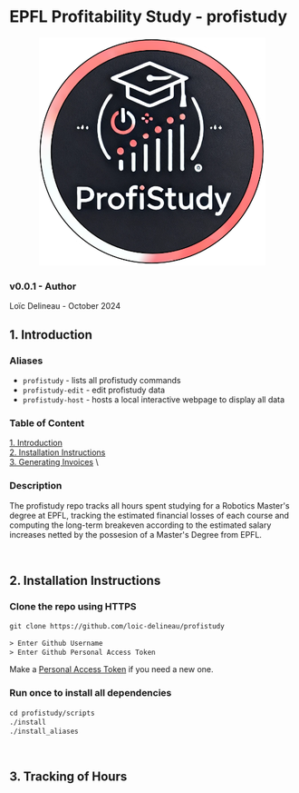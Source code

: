# EPFL Profitability Study - profistudy

<p align="center">
    <img src="images/patch.png" width="400">
</p>

### v0.0.1 - Author
Loïc Delineau - October 2024

## 1. Introduction
### Aliases
- `profistudy` - lists all profistudy commands
- `profistudy-edit` - edit profistudy data
- `profistudy-host` - hosts a local interactive webpage to display all data


### Table of Content
[1. Introduction](#1-introduction) \
[2. Installation Instructions](#2-installation-instructions) \
[3. Generating Invoices](#3-generating-invoices) \


### Description
The profistudy repo tracks all hours spent studying for a Robotics Master's degree at EPFL, tracking the estimated financial losses of each course and computing the long-term breakeven according to the estimated salary increases netted by the possesion of a Master's Degree from EPFL.  

<br>

## 2. Installation Instructions
### Clone the repo using HTTPS
```
git clone https://github.com/loic-delineau/profistudy
```

```
> Enter Github Username
> Enter Github Personal Access Token
```

Make a [Personal Access Token](https://github.com/settings/tokens) if you need a new one.

### Run once to install all dependencies
```
cd profistudy/scripts
./install
./install_aliases
```
<br>

## 3. Tracking of Hours


